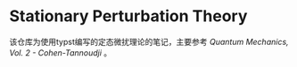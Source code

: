 # Stationary Perturbation Theory

该仓库为使用typst编写的定态微扰理论的笔记，主要参考 _Quantum Mechanics, Vol. 2 - Cohen-Tannoudji_ 。
